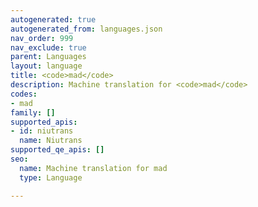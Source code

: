 ```yaml
---
autogenerated: true
autogenerated_from: languages.json
nav_order: 999
nav_exclude: true
parent: Languages
layout: language
title: <code>mad</code>
description: Machine translation for <code>mad</code>
codes:
- mad
family: []
supported_apis:
- id: niutrans
  name: Niutrans
supported_qe_apis: []
seo:
  name: Machine translation for mad
  type: Language

---
```


